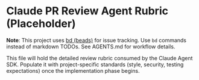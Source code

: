 # Claude PR Review Agent Rubric (Placeholder)

**Note**: This project uses [bd (beads)](https://github.com/steveyegge/beads) for issue tracking. Use `bd` commands instead of markdown TODOs. See AGENTS.md for workflow details.

This file will hold the detailed review rubric consumed by the Claude Agent SDK. Populate it with project-specific standards (style, security, testing expectations) once the implementation phase begins.
